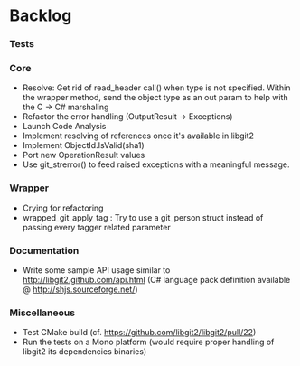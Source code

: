 # Backlog

### Tests

### Core

 - Resolve: Get rid of read_header call() when type is not specified. Within the wrapper method, send the object type as an out param to help with the C -> C# marshaling
 - Refactor the error handling (OutputResult -> Exceptions)
 - Launch Code Analysis
 - Implement resolving of references once it's available in libgit2
 - Implement ObjectId.IsValid(sha1)
 - Port new OperationResult values
 - Use git_strerror() to feed raised exceptions with a meaningful message.

### Wrapper

 - Crying for refactoring
 - wrapped_git_apply_tag : Try to use a git_person struct instead of passing every tagger related parameter
 
### Documentation

 - Write some sample API usage similar to http://libgit2.github.com/api.html (C# language pack definition available @ http://shjs.sourceforge.net/)
 
### Miscellaneous

 - Test CMake build (cf. https://github.com/libgit2/libgit2/pull/22)
 - Run the tests on a Mono platform (would require proper handling of libgit2 its dependencies binaries)
 